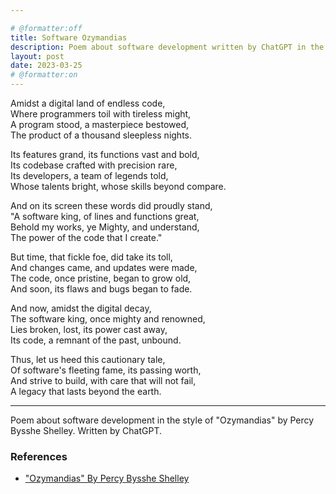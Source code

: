 ```yaml
---

# @formatter:off
title: Software Ozymandias
description: Poem about software development written by ChatGPT in the style of "Ozymandias"
layout: post
date: 2023-03-25
# @formatter:on
---
```


Amidst a digital land of endless code,\
Where programmers toil with tireless might,\
A program stood, a masterpiece bestowed,\
The product of a thousand sleepless nights.

Its features grand, its functions vast and bold,\
Its codebase crafted with precision rare,\
Its developers, a team of legends told,\
Whose talents bright, whose skills beyond compare.

And on its screen these words did proudly stand,\
"A software king, of lines and functions great,\
Behold my works, ye Mighty, and understand,\
The power of the code that I create."

But time, that fickle foe, did take its toll,\
And changes came, and updates were made,\
The code, once pristine, began to grow old,\
And soon, its flaws and bugs began to fade.

And now, amidst the digital decay,\
The software king, once mighty and renowned,\
Lies broken, lost, its power cast away,\
Its code, a remnant of the past, unbound.

Thus, let us heed this cautionary tale,\
Of software's fleeting fame, its passing worth,\
And strive to build, with care that will not fail,\
A legacy that lasts beyond the earth.

-----
Poem about software development in the style of "Ozymandias" by Percy Bysshe Shelley.
Written by ChatGPT. 

### References

* ["Ozymandias" By Percy Bysshe Shelley](https://www.poetryfoundation.org/poems/46565/ozymandias)